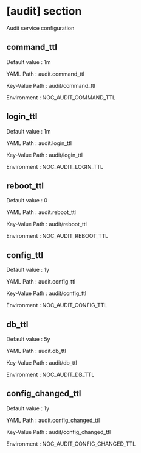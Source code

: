 # [audit] section
Audit service configuration

## command_ttl

Default value
:   1m

YAML Path
:   audit.command_ttl

Key-Value Path
:   audit/command_ttl

Environment
:   NOC_AUDIT_COMMAND_TTL

## login_ttl

Default value
:   1m

YAML Path
:   audit.login_ttl

Key-Value Path
:   audit/login_ttl

Environment
:   NOC_AUDIT_LOGIN_TTL

## reboot_ttl

Default value
:   0

YAML Path
:   audit.reboot_ttl

Key-Value Path
:   audit/reboot_ttl

Environment
:   NOC_AUDIT_REBOOT_TTL

## config_ttl

Default value
:   1y

YAML Path
:   audit.config_ttl

Key-Value Path
:   audit/config_ttl

Environment
:   NOC_AUDIT_CONFIG_TTL

## db_ttl

Default value
:   5y

YAML Path
:   audit.db_ttl

Key-Value Path
:   audit/db_ttl

Environment
:   NOC_AUDIT_DB_TTL

## config_changed_ttl

Default value
:   1y

YAML Path
:   audit.config_changed_ttl

Key-Value Path
:   audit/config_changed_ttl

Environment
:   NOC_AUDIT_CONFIG_CHANGED_TTL
